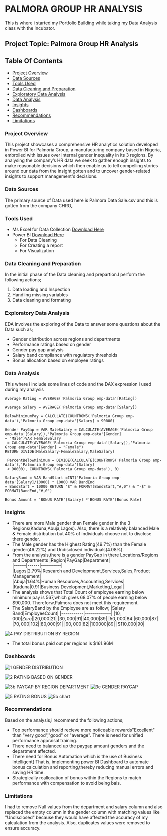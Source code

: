 # PALMORA GROUP HR ANALYSIS
This is where i started my Portfolio Building while taking my Data Analysis class with the Incubator.

## Project Topic: Palmora Group HR Analysis

## Table Of Contents

- [Project Overview](#project-overview)
- [Data Sources](#data-sources)
- [Tools Used](#tools-used)
- [Data Cleaning and Preparation](#data-cleaning-and-preparation)
- [Exploratory Data Analysis](#exploratory-data-analysis)
- [Data Analysis](#data-analysis)
- [Insights](#insights)
- [Dashboards](#dashboards)
- [Recommendations](#recommendations)
- [Limitations](#limitations)
  
### Project Overview
This project showcases a comprehensive HR analytics solution developed in Power BI for Palmoria Group, a manufacturing company based in Nigeria, embroiled with issues over internal gender inequality in its 3 regions. By analysing  the company’s HR data we seek to gather enough insights to make reasonable decisions which then enable us to tell compelling stories around our data from the insight gotten and to uncover gender-related insights to support management's decisions.

### Data Sources
The primary source of Data used here is Palmora Data Sale.csv and this is gotten from the company CHRO,.

### Tools Used
- Ms Excel for Data Collection [Download Here](https://www.microsoft.com)
- Power BI [Download Here](https://www.microsoft.com/en-us/download/details.aspx?id=58494)
  - For Data Cleaning
  - For Creating a report
  - For Visualization

### Data Cleaning and Preparation
In the initial phase of the Data cleaning and prepartion.I perform the following actions;
1. Data loading and Inspection
2. Handling missing variables
3. Data cleaning and formating

### Exploratory Data Analysis
EDA involves the exploring of the Data to answer some questions about the Data such as;
- Gender distribution across regions and departments
- Performance ratings based on gender
- Gender pay gap analysis
- Salary band compliance with regulatory thresholds
- Bonus allocation based on employee ratings

### Data Analysis

This where i include some lines of code and the DAX expression i used during my analysis
``` POWER BI/DAX EXPRESSION
Average Rating = AVERAGE('Palmoria Group emp-data'[Rating])
```
```
Average Salary = AVERAGE('Palmoria Group emp-data'[Salary])
```
```
BelowMinimumPay = CALCULATE(COUNTROWS('Palmoria Group emp-data'),'Palmoria Group emp-data'[Salary] < 90000)
```
```
Gender PayGap = VAR MaleSalary = CALCULATE(AVERAGE('Palmoria Group emp-data'[Salary]),'Palmoria Group emp-data'[Gender]
= "Male")VAR FemaleSalary
 = CALCULATE(AVERAGE('Palmoria Group emp-data'[Salary]),'Palmoria Group emp-data'[Gender] = "Female")
RETURN DIVIDE(MaleSalary-FemaleSalary,MaleSalary)
```
```
 PercentBelowMinimum = DIVIDE(CALCULATE(COUNTROWS('Palmoria Group emp-data'),'Palmoria Group emp-data'[Salary]
 < 90000), COUNTROWS('Palmoria Group emp-data'), 0)
```
```
SalaryBand = VAR BandStart =INT('Palmoria Group emp-data'[Salary]/10000) * 10000 VAR BandEnd
= BandStart + 10000 RETURN "$" & FORMAT(BandStart,"#,0") & "-$" & FORMAT(BandEnd,"#,0")
```
```
Bonus Amount = 'BONUS RATE'[Salary] *'BONUS RATE'[Bonus Rate]
```

### Insights
- There are more Male gender than Female gender in the 3 Regions(Kaduna,Abuja,Lagos).
Also, there is a relatively balanced Male & Female distribution but 40% of individuals choose not to disclose there gender.
- The Male gender has the Highest Rating(49.7%) than the Female gender(46.22%) and Undisclosed individuals(4.08%).
- From the analysis,there is a gender PayGap in there Locations/Regions and Departments
  |Region|PayGap|Department|                    
  |------|------|----------|                    
  |Lagos|2.79%|Research and Developmemt,Services,Sales,Product Management|                      
  |Abuja|1.64%|Human Resources,Accounting,Services|
  |Kaduna|0.91|Business Development,Marketing,Legal|
- The analysis shows that Total Count of employee earning below minimum pay is 567,which gives 68.07% of people earning below $90,000. Thereforw,Palmora does not meet this requirement.
- The SalaryBand by the Employee are as follow;
   |Salary Band|EmployeeCount|
   |-----------|-------------|
   |$10,000|Zero|
   |$20,000|21|
   |$30,000|91|
   |$40,000|89|
   |$50,000|84|
   |$60,000|87|
   |$70,000|102|
   |$80,000|91|
   |$90,000|82|
   |$100000|89|
   |$110,000|90|

![4  PAY DISTRIBUTION BY REGION](https://github.com/user-attachments/assets/2ae1d687-d0cd-49fe-acc9-1ccd5b10d46e)

- The total bonus paid out per regions is $161.96M

### Dashboards

![1  GENDER DISTRIBUTION](https://github.com/user-attachments/assets/dba0d66f-e464-4611-8529-6e6389aa9f49)

![2  RATING BASED ON GENDER](https://github.com/user-attachments/assets/18961e73-2633-4f28-9072-8c5efbb6e636)

![3b  PAYGAP BY REGION   DEPARTMENT](https://github.com/user-attachments/assets/5baccbf5-42d0-4286-aecc-84aeb73091ea)
![3c  GENDER PAYGAP](https://github.com/user-attachments/assets/94c4fe83-d47a-4f05-abc3-4600f20998f8)

![5 RATING BONUS](https://github.com/user-attachments/assets/4cf6b452-5410-403e-a791-54a33c391968)
![5b chart](https://github.com/user-attachments/assets/53faeae4-6273-4a1f-8491-ce491ea9d586)

### Recommendations
Based on the analysis,i recommend the following actions;
 - Top performance should recieve more noticeable rewards"Excellent" than  "very good","good" or "average". There is need for unified performance appraisal training.
 - There need to balanced up the paygap amount genders and the department affected.
 - There need for Bonus Automation which is the use of Business Intelligent( That is, implementing power BI Dashboard to automate bonus calculation and reporting,thereby reducing manual errors and saving HR time.
 - Strategically reallocation of bonus within the Regions to match performance with compensation to avoid being bais.

### Limitations
I had to remove Null values from the department and salary column and also replaced the empty column in the gender column with matching values like "Undisclosed" because they would have affected the accuracy of my calculation from the analysis. Also, duplicates values were removed to ensure accuracy.
